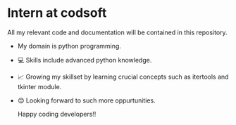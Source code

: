 # Intern at codsoft 

 All my relevant code and documentation will be contained in this repository.
- My domain is python programming.
- 💻 Skills include advanced python knowledge.
- 📈 Growing my skillset by learning crucial concepts such as itertools and tkinter module.
- 😊 Looking forward to such more oppurtunities.
  
    Happy coding developers!!

